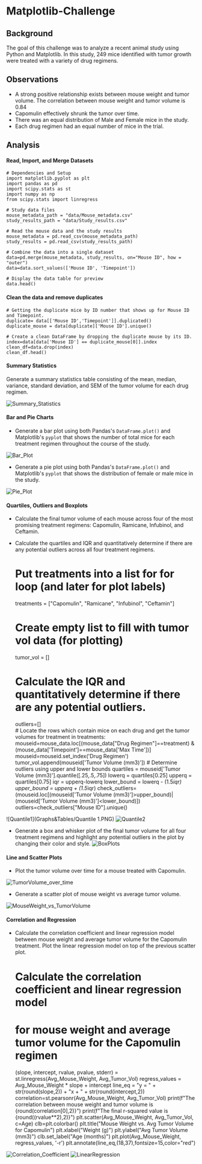 # Matplotlib-Challenge

## Background

The goal of this challenge was to analyze a recent animal study using Python and Matplotlib.  In this study, 249 mice identified with tumor growth were treated with a variety of drug regimens.

## Observations

* A strong positive relationship exists between mouse weight and tumor volume. The correlation between mouse weight and tumor volume is 0.84
* Capomulin effectively shrunk the tumor over time.
* There was an equal distribution of Male and Female mice in the study.
* Each drug regimen had an equal number of mice in the trial.

## Analysis

#### Read, Import, and Merge Datasets

	# Dependencies and Setup
	import matplotlib.pyplot as plt
	import pandas as pd
	import scipy.stats as st
	import numpy as np
	from scipy.stats import linregress

	# Study data files
	mouse_metadata_path = "data/Mouse_metadata.csv"
	study_results_path = "data/Study_results.csv"

	# Read the mouse data and the study results
	mouse_metadata = pd.read_csv(mouse_metadata_path)
	study_results = pd.read_csv(study_results_path)

	# Combine the data into a single dataset
	data=pd.merge(mouse_metadata, study_results, on="Mouse ID", how = "outer")
	data=data.sort_values(['Mouse ID', 'Timepoint'])

	# Display the data table for preview
	data.head()

#### Clean the data and remove duplicates

	# Getting the duplicate mice by ID number that shows up for Mouse ID and Timepoint. 
	duplicate= data[['Mouse ID','Timepoint']].duplicated()
	duplicate_mouse = data[duplicate]['Mouse ID'].unique()

	# Create a clean DataFrame by dropping the duplicate mouse by its ID.
	index=data[data['Mouse ID'] == duplicate_mouse[0]].index
	clean_df=data.drop(index)
	clean_df.head()


#### Summary Statistics

Generate a summary statistics table consisting of the mean, median, variance, standard deviation, and SEM of the tumor volume for each drug regimen.

![Summary_Statistics](Graphs&Tables/Summary_Stats.PNG)

#### Bar and Pie Charts

* Generate a bar plot using both Pandas's `DataFrame.plot()` and Matplotlib's `pyplot` that shows  the number of total mice for each treatment regimen throughout the course of the study.

![Bar_Plot](Graphs&Tables/Mice_per_Drug.PNG)

* Generate a pie plot using both Pandas's `DataFrame.plot()` and Matplotlib's `pyplot` that shows the distribution of female or male mice in the study.

![Pie_Plot](Graphs&Tables/GenderMice.PNG)

#### Quartiles, Outliers and Boxplots

* Calculate the final tumor volume of each mouse across four of the most promising treatment regimens: Capomulin, Ramicane, Infubinol, and Ceftamin. 
* Calculate the quartiles and IQR and quantitatively determine if there are any potential outliers across all four treatment regimens.

	# Put treatments into a list for for loop (and later for plot labels)
	treatments = ["Capomulin", "Ramicane", "Infubinol", "Ceftamin"]


	# Create empty list to fill with tumor vol data (for plotting)
	tumor_vol = []

	# Calculate the IQR and quantitatively determine if there are any potential outliers. 

	outliers=[]    
    	# Locate the rows which contain mice on each drug and get the tumor volumes
	for treatment in treatments:
    		mouseid=mouse_data.loc[(mouse_data["Drug Regimen"]==treatment) & (mouse_data['Timepoint']==mouse_data['Max Time'])]
    		mouseid=mouseid.set_index('Drug Regimen')
    		tumor_vol.append(mouseid['Tumor Volume (mm3)'])
    		# Determine outliers using upper and lower bounds
    		quartiles = mouseid['Tumor Volume (mm3)'].quantile([.25,.5,.75])
    		lowerq = quartiles[0.25]
    		upperq = quartiles[0.75]
    		iqr = upperq-lowerq
    		lower_bound = lowerq - (1.5*iqr)
    		upper_bound = upperq + (1.5*iqr)
    		check_outliers=(mouseid.loc[(mouseid['Tumor Volume (mm3)']>upper_bound)|(mouseid['Tumor Volume (mm3)']<lower_bound)])
    		outliers=check_outliers["Mouse ID"].unique()
    		
![Quantile1](Graphs&Tables/Quantile 1.PNG)
![Quantile2](Graphs&Tables/Quantile2.PNG)

* Generate a box and whisker plot of the final tumor volume for all four treatment regimens and highlight any potential outliers in the plot by changing their color and style.
![BoxPlots](Graphs&Tables/BoxPlot.PNG)

#### Line and Scatter Plots

* Plot the tumor volume over time for a mouse treated with Capomulin.

![TumorVolume_over_time](Graphs&Tables/LineChart.PNG)


* Generate a scatter plot of mouse weight vs average tumor volume.

![MouseWeight_vs_TumorVolume](Graphs&Tables/ScatterPlot.PNG)

#### Correlation and Regression

* Calculate the correlation coefficient and linear regression model between mouse weight and average tumor volume for the Capomulin treatment. Plot the linear regression model on top of the previous scatter plot.

	# Calculate the correlation coefficient and linear regression model 
	# for mouse weight and average tumor volume for the Capomulin regimen

	(slope, intercept, rvalue, pvalue, stderr) = st.linregress(Avg_Mouse_Weight, Avg_Tumor_Vol)
	regress_values = Avg_Mouse_Weight * slope + intercept
	line_eq = "y = " + str(round(slope,2)) + "x + " + str(round(intercept,2))
	correlation=st.pearsonr(Avg_Mouse_Weight, Avg_Tumor_Vol)
	print(f"The correlation between mouse weight and tumor volume is {round(correlation[0],2)}")
	print(f"The final r-squared value is {round((rvalue**2),2)}")
	plt.scatter(Avg_Mouse_Weight, Avg_Tumor_Vol, c=Age)
	clb=plt.colorbar()
	plt.title("Mouse Weight vs. Avg Tumor Volume for Capomulin")
	plt.xlabel("Weight (g)")
	plt.ylabel("Avg Tumor Volume (mm3)")
	clb.set_label("Age (months)")
	plt.plot(Avg_Mouse_Weight, regress_values, '-r')
	plt.annotate(line_eq,(18,37),fontsize=15,color="red")

![Correlation_Coefficient](Graphs&Tables/Correlation.PNG)
![LinearRegression](Graphs&Tables/LinearReg.PNG)

